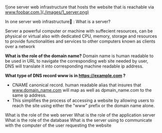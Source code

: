 ![one server web infrastructure that hosts the website that is reachable via www.foobar.com.](./images/1_server.png)

In one server web infrastructure🧮 :
What is a server?

Server a powerful computer or machine with suffecient resources, can be physical or virtual also with dedicated CPU, memory, storage and resources to provide functionalities and services to other computers known as clients over a network

<strong>What is the role of the domain name?</strong>
Domain name is human readable to be used in URL to navigate the corresponding web site needed by user, DNS will translate it into corresponding machine readable ip address.

<strong>What type of DNS record www is in https://example.com ?</strong>

- CNAME canonical record. human readable alias that insures that www.domain_name.com will map as well as dpmain_name.com to the same ip address.
- This simplifies the process of accessing a website by allowing users to reach the site using either the "www" prefix or the domain name alone.

What is the role of the web server
What is the role of the application server
What is the role of the database
What is the server using to communicate with the computer of the user requesting the website
